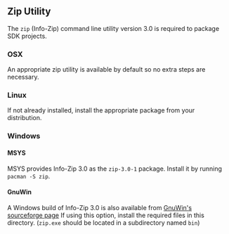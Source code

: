 ## Zip Utility

The `zip` (Info-Zip) command line utility version 3.0 is required to package SDK projects.

### OSX

An appropriate zip utility is available by default so no extra steps are necessary.

### Linux

If not already installed, install the appropriate package from your distribution.

### Windows

#### MSYS

MSYS provides Info-Zip 3.0 as the `zip-3.0-1` package.
Install it by running `pacman -S zip`.

#### GnuWin

A Windows build of Info-Zip 3.0 is also available from [GnuWin's sourceforge page](https://sourceforge.net/projects/gnuwin32/files/zip/3.0/)
If using this option, install the required files in this directory. (`zip.exe` should be located in a subdirectory named `bin`)



